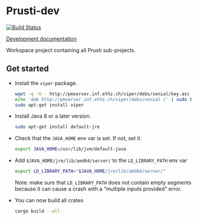 Prusti-dev
==========

[![Build Status][build_badge]][build_status]

[Development documentation][documentation]

Workspace project containing all Prusti sub-projects.

[build_badge]: https://travis-ci.org/viperproject/prusti-dev.svg
[build_status]: https://travis-ci.org/viperproject/prusti-dev
[documentation]: https://viperproject.github.io/prusti-dev/


Get started
-----------

- Install the `viper` package.

    ```bash
    wget -q -O - http://pmserver.inf.ethz.ch/viper/debs/xenial/key.asc | sudo apt-key add -
    echo 'deb http://pmserver.inf.ethz.ch/viper/debs/xenial /' | sudo tee /etc/apt/sources.list.d/viper.list
    sudo apt-get install viper
    ```

- Install Java 8 or a later version.

    ```bash
    sudo apt-get install default-jre
    ```

- Check that the `JAVA_HOME` env var is set. If not, set it.

    ```bash
    export JAVA_HOME=/usr/lib/jvm/default-java
    ```

- Add `$JAVA_HOME/jre/lib/amd64/server/` to the `LD_LIBRARY_PATH` env var

    ```bash
    export LD_LIBRARY_PATH="$JAVA_HOME/jre/lib/amd64/server/"
    ```

    Note: make sure that `LD_LIBRARY_PATH` does not contain empty
    segments because it can cause a crash with a “multiple inputs
    provided” error.

- You can now build all crates

    ```bash
    cargo build --all
    ```
